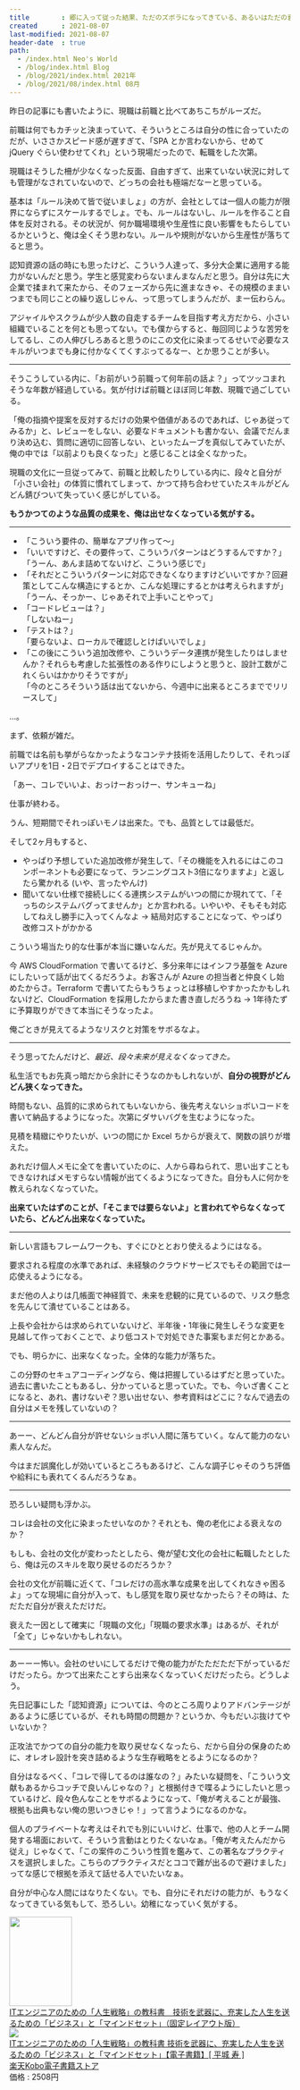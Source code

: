 ```yaml
---
title        : 郷に入って従った結果、ただのズボラになってきている、あるいはただの衰え
created      : 2021-08-07
last-modified: 2021-08-07
header-date  : true
path:
  - /index.html Neo's World
  - /blog/index.html Blog
  - /blog/2021/index.html 2021年
  - /blog/2021/08/index.html 08月
---
```


昨日の記事にも書いたように、現職は前職と比べてあちこちがルーズだ。

前職は何でもカチッと決まっていて、そういうところは自分の性に合っていたのだが、いささかスピード感が遅すぎて、「SPA とか言わないから、せめて jQuery ぐらい使わせてくれ」という現場だったので、転職をした次第。

現職はそうした柵が少なくなった反面、自由すぎて、出来ていない状況に対しても管理がなされていないので、どっちの会社も極端だなーと思っている。

基本は「ルール決めて皆で従いましょ」の方が、会社としては一個人の能力が限界にならずにスケールするでしょ。でも、ルールはないし、ルールを作ること自体を反対される。その状況が、何か職場環境や生産性に良い影響をもたらしているかというと、俺は全くそう思わない。ルールや規則がないから生産性が落ちてると思う。

認知資源の話の時にも思ったけど、こういう人達って、多分大企業に適用する能力がないんだと思う。学生と感覚変わらないまんまなんだと思う。自分は先に大企業で揉まれて来たから、そのフェーズから先に進まなきゃ、その規模のままいつまでも同じことの繰り返しじゃん、って思ってしまうんだが、まー伝わらん。

アジャイルやスクラムが少人数の自走するチームを目指す考え方だから、小さい組織でいることを何とも思ってない。でも僕からすると、毎回同じような苦労をしてるし、この人伸びしろあると思うのにこの文化に染まってるせいで必要なスキルがいつまでも身に付かなくてくすぶってるなー、とか思うことが多い。

---

そうこうしている内に、「お前がいう前職って何年前の話よ？」ってツッコまれそうな年数が経過している。気が付けば前職とほぼ同じ年数、現職で過ごしている。

「俺の指摘や提案を反対するだけの効果や価値があるのであれば、じゃあ従ってみるか」と、レビューをしない、必要なドキュメントも書かない、会議でだんまり決め込む、質問に適切に回答しない、といったムーブを真似してみていたが、俺の中では「以前よりも良くなった」と感じることは全くなかった。

現職の文化に一旦従ってみて、前職と比較したりしている内に、段々と自分が「小さい会社」の体質に慣れてしまって、かつて持ち合わせていたスキルがどんどん錆びついて失っていく感じがしている。

__もうかつてのような品質の成果を、俺は出せなくなっている気がする。__

---

- 「こういう要件の、簡単なアプリ作って～」
- 「いいですけど、その要件って、こういうパターンはどうするんですか？」  
  「うーん、あんま詰めてないけど、こういう感じで」
- 「それだとこういうパターンに対応できなくなりますけどいいですか？回避策としてこんな構造にするとか、こんな処理にするとかは考えられますが」  
  「うーん、そっかー、じゃあそれで上手いことやって」
- 「コードレビューは？」  
  「しないねー」
- 「テストは？」  
  「要らないよ、ローカルで確認しとけばいいでしょ」
- 「この後にこういう追加改修や、こういうデータ連携が発生したりはしませんか？それらも考慮した拡張性のある作りにしようと思うと、設計工数がこれくらいはかかりそうですが」  
  「今のところそういう話は出てないから、今週中に出来るところまででリリースして」

…。

まず、依頼が雑だ。

前職では名前も挙がらなかったようなコンテナ技術を活用したりして、それっぽいアプリを1日・2日でデプロイすることはできた。

「あー、コレでいいよ、おっけーおっけー、サンキューね」

仕事が終わる。

うん、短期間でそれっぽいモノは出来た。でも、品質としては最低だ。

そして2ヶ月もすると、

- やっぱり予想していた追加改修が発生して、「その機能を入れるにはこのコンポーネントも必要になって、ランニングコスト3倍になりますよ」と返したら驚かれる (いや、言ったやんけ)
- 聞いてない仕様で接続しにくる連携システムがいつの間にか現れてて、「そっちのシステムバグってませんか」とか言われる。いやいや、そもそも対応してねえし勝手に入ってくんなよ → 結局対応することになって、やっぱり改修コストがかかる

こういう場当たり的な仕事が本当に嫌いなんだ。先が見えてるじゃんか。

今 AWS CloudFormation で書いてるけど、多分来年にはインフラ基盤を Azure にしたいって話が出てくるだろうよ。お客さんが Azure の担当者と仲良くし始めたからさ。Terraform で書いてたらもうちょっとは移植しやすかったかもしれないけど、CloudFormation を採用したからまた書き直しだろうね → 1年待たずに予算取りができて本当にそうなったよ。

俺ごときが見えてるようなリスクと対策をサボるなよ。

---

そう思ってたんだけど、_最近、段々未来が見えなくなってきた。_

私生活でもお先真っ暗だから余計にそうなのかもしれないが、__自分の視野がどんどん狭くなってきた。__

時間もない、品質的に求められてもいないから、後先考えないショボいコードを書いて納品するようになった。次第にダサいバグを生むようになった。

見積を精緻にやりたいが、いつの間にか Excel ちからが衰えて、関数の誤りが増えた。

あれだけ個人メモに全てを書いていたのに、人から尋ねられて、思い出すこともできなければメモすらない情報が出てくるようになってきた。自分も人に何かを教えられなくなっていた。

__出来ていたはずのことが、「そこまでは要らないよ」と言われてやらなくなっていたら、どんどん出来なくなっていた。__

---

新しい言語もフレームワークも、すぐにひととおり使えるようにはなる。

要求される程度の水準であれば、未経験のクラウドサービスでもその範囲では一応使えるようになる。

まだ他の人よりは几帳面で神経質で、未来を悲観的に見ているので、リスク懸念を先んじて潰せていることはある。

上長や会社からは求められていないけど、半年後・1年後に発生しそうな変更を見越して作っておくことで、より低コストで対処できた事案もまだ何とかある。

でも、明らかに、出来なくなった。全体的な能力が落ちた。

この分野のセキュアコーディングなら、俺は把握しているはずだと思っていた。過去に書いたこともあるし、分かっていると思っていた。でも、今いざ書くことになると、あれ、書けないぞ？思い出せない、参考資料はどこに？なんで過去の自分はメモを残していないの？

---

あーー、どんどん自分が許せないショボい人間に落ちていく。なんて能力のない素人なんだ。

今はまだ誤魔化しが効いているところもあるけど、こんな調子じゃそのうち評価や給料にも表れてくるんだろうなぁ。

---

恐ろしい疑問も浮かぶ。

コレは会社の文化に染まったせいなのか？それとも、俺の老化による衰えなのか？

もしも、会社の文化が変わったとしたら、俺が望む文化の会社に転職したとしたら、俺は元のスキルを取り戻せるのだろうか？

会社の文化が前職に近くて、「コレだけの高水準な成果を出してくれなきゃ困るよ」ってな現場に自分が入って、もし感覚を取り戻せなかったら？その時は、ただただ自分が衰えただけだ。

衰えた一因として確実に「現職の文化」「現職の要求水準」はあるが、それが「全て」じゃないかもしれない。

---

あーーー怖い。会社のせいにしてるだけで俺の能力がたただただ下がっているだけだったら。かつて出来たことすら出来なくなっていくだけだったら。どうしよう。

先日記事にした「認知資源」については、今のところ周りよりアドバンテージがあるように感じているが、それも時間の問題か？というか、今もだいぶ抜けてやいないか？

正攻法でかつての自分の能力を取り戻せなくなったら、だから自分の保身のために、オレオレ設計を突き詰めるような生存戦略をとるようになるのか？

自分はなるべく、「コレで得してるのは誰なの？」みたいな疑問を、「こういう文献もあるからコッチで良いんじゃなの？」と根拠付きで喋るようにしたいと思っているけど、段々色んなことをサボるようになって、「俺が考えることが最強、根拠も出典もない俺の思いつきじゃ！」って言うようになるのかな。

個人のプライベートな考えはそれでも別にいいけど、仕事で、他の人とチーム開発する場面において、そういう言動はとりたくないなぁ。「俺が考えたんだから従え」じゃなくて、「この案件のこういう性質を鑑みて、この著名なプラクティスを選択しました。こちらのプラクティスだとココで難が出るので避けました」ってな感じで根拠を添えて話せる人でいたいなぁ。

自分が中心な人間にはなりたくない。でも、自分にそれだけの能力が、もうなくなってきている気もして、恐ろしい。幼稚になっていく気がする。

<div class="ad-amazon">
  <div class="ad-amazon-image">
    <a href="https://www.amazon.co.jp/dp/B06W5VDHPW?tag=neos21-22&amp;linkCode=osi&amp;th=1&amp;psc=1">
      <img src="https://m.media-amazon.com/images/I/51Pw5rTll4L._SL160_.jpg" width="112" height="160">
    </a>
  </div>
  <div class="ad-amazon-info">
    <div class="ad-amazon-title">
      <a href="https://www.amazon.co.jp/dp/B06W5VDHPW?tag=neos21-22&amp;linkCode=osi&amp;th=1&amp;psc=1">ITエンジニアのための「人生戦略」の教科書　技術を武器に、充実した人生を送るための「ビジネス」と「マインドセット」（固定レイアウト版）</a>
    </div>
  </div>
</div>

<div class="ad-rakuten">
  <div class="ad-rakuten-image">
    <a href="https://hb.afl.rakuten.co.jp/hgc/g00reb42.waxycf23.g00reb42.waxyd080/?pc=https%3A%2F%2Fitem.rakuten.co.jp%2Frakutenkobo-ebooks%2F16f3b068e2713f7c89d51cbca506e9cc%2F&amp;m=http%3A%2F%2Fm.rakuten.co.jp%2Frakutenkobo-ebooks%2Fi%2F16213057%2F">
      <img src="https://thumbnail.image.rakuten.co.jp/@0_mall/rakutenkobo-ebooks/cabinet/1673/2000004981673.jpg?_ex=128x128">
    </a>
  </div>
  <div class="ad-rakuten-info">
    <div class="ad-rakuten-title">
      <a href="https://hb.afl.rakuten.co.jp/hgc/g00reb42.waxycf23.g00reb42.waxyd080/?pc=https%3A%2F%2Fitem.rakuten.co.jp%2Frakutenkobo-ebooks%2F16f3b068e2713f7c89d51cbca506e9cc%2F&amp;m=http%3A%2F%2Fm.rakuten.co.jp%2Frakutenkobo-ebooks%2Fi%2F16213057%2F">ITエンジニアのための「人生戦略」の教科書 技術を武器に、充実した人生を送るための「ビジネス」と「マインドセット」【電子書籍】[ 平城 寿 ]</a>
    </div>
    <div class="ad-rakuten-shop">
      <a href="https://hb.afl.rakuten.co.jp/hgc/g00reb42.waxycf23.g00reb42.waxyd080/?pc=https%3A%2F%2Fwww.rakuten.co.jp%2Frakutenkobo-ebooks%2F&amp;m=http%3A%2F%2Fm.rakuten.co.jp%2Frakutenkobo-ebooks%2F">楽天Kobo電子書籍ストア</a>
    </div>
    <div class="ad-rakuten-price">価格 : 2508円</div>
  </div>
</div>
